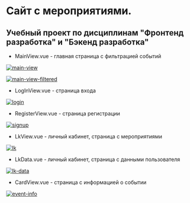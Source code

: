 # Сайт с мероприятиями. 

## Учебный проект по дисциплинам "Фронтенд разработка" и "Бэкенд разработка"


* MainView.vue - главная страница с фильтрацией событий

<a href="https://ibb.co/JQyz2sc"><img src="https://i.ibb.co/gVPDwRr/main-view.png" alt="main-view" border="0"></a>

<a href="https://ibb.co/jWGZKvw"><img src="https://i.ibb.co/xfG8vSg/main-view-filtered.png" alt="main-view-filtered" border="0"></a>

* LogInView.vue - страница входа

<a href="https://ibb.co/MBmrq3C"><img src="https://i.ibb.co/vXSp2Kj/login.png" alt="login" border="0"></a>

* RegisterView.vue - страница регистрации

<a href="https://ibb.co/fnDSHJ8"><img src="https://i.ibb.co/Jy3dHZx/signup.png" alt="signup" border="0"></a>

* LkView.vue - личный кабинет, страница с мероприятиями

<a href="https://ibb.co/JqYDTxH"><img src="https://i.ibb.co/qCHT80p/lk.png" alt="lk" border="0"></a>

* LkData.vue - личный кабинет, страница с данными пользователя

<a href="https://ibb.co/BNKnfMj"><img src="https://i.ibb.co/Sr7f6C0/lk-data.png" alt="lk-data" border="0"></a>

* CardView.vue - страница с информацией о событии

<a href="https://ibb.co/8bBNzGq"><img src="https://i.ibb.co/C6tmJ4g/event-info.png" alt="event-info" border="0"></a>


